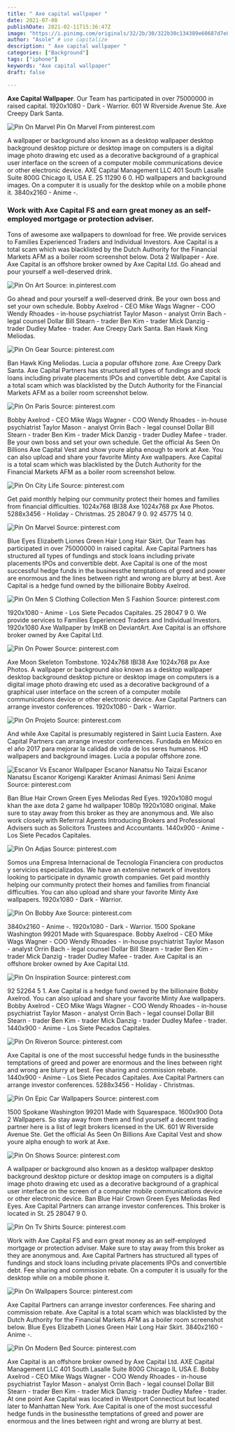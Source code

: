 ```yaml
---
title: " Axe capital wallpaper "
date: 2021-07-08
publishDate: 2021-02-11T15:36:47Z
image: "https://i.pinimg.com/originals/32/2b/30/322b30c134389e60687d7e8cc07d45ac.png"
author: "Asole" # use capitalize
description: " Axe capital wallpaper "
categories: ["Background"]
tags: ["iphone"]
keywords: "Axe capital wallpaper"
draft: false

---
```



**Axe Capital Wallpaper**. Our Team has participated in over 75000000 in raised capital. 1920x1080 - Dark - Warrior. 601 W Riverside Avenue Ste. Axe Creepy Dark Santa.

![Pin On Marvel](https://i.pinimg.com/736x/7b/b8/99/7bb899c54f68ca06d4ed68ed38a94482.jpg "Pin On Marvel")
Pin On Marvel From pinterest.com


A wallpaper or background also known as a desktop wallpaper desktop background desktop picture or desktop image on computers is a digital image photo drawing etc used as a decorative background of a graphical user interface on the screen of a computer mobile communications device or other electronic device. AXE Capital Management LLC 401 South Lasalle Suite 800G Chicago IL USA E. 25 11290 6 0. HD wallpapers and background images. On a computer it is usually for the desktop while on a mobile phone it. 3840x2160 - Anime -.

### Work with Axe Capital FS and earn great money as an self-employed mortgage or protection adviser.

Tons of awesome axe wallpapers to download for free. We provide services to Families Experienced Traders and Individual Investors. Axe Capital is a total scam which was blacklisted by the Dutch Authority for the Financial Markets AFM as a boiler room screenshot below. Dota 2 Wallpaper - Axe. Axe Capital is an offshore broker owned by Axe Capital Ltd. Go ahead and pour yourself a well-deserved drink.


![Pin On Art](https://i.pinimg.com/originals/22/8f/71/228f71242edb4a2b7abfe544867f3ce9.jpg "Pin On Art")
Source: in.pinterest.com

Go ahead and pour yourself a well-deserved drink. Be your own boss and set your own schedule. Bobby Axelrod - CEO Mike Wags Wagner - COO Wendy Rhoades - in-house psychiatrist Taylor Mason - analyst Orrin Bach - legal counsel Dollar Bill Stearn - trader Ben Kim - trader Mick Danzig - trader Dudley Mafee - trader. Axe Creepy Dark Santa. Ban Hawk King Meliodas.

![Pin On Gear](https://i.pinimg.com/736x/88/89/5c/88895c220354376962c83b422fe65e4e.jpg "Pin On Gear")
Source: pinterest.com

Ban Hawk King Meliodas. Lucia a popular offshore zone. Axe Creepy Dark Santa. Axe Capital Partners has structured all types of fundings and stock loans including private placements IPOs and convertible debt. Axe Capital is a total scam which was blacklisted by the Dutch Authority for the Financial Markets AFM as a boiler room screenshot below.

![Pin On Paris](https://i.pinimg.com/originals/6c/d9/0b/6cd90b04819ce1946a407c3ba741a729.png "Pin On Paris")
Source: pinterest.com

Bobby Axelrod - CEO Mike Wags Wagner - COO Wendy Rhoades - in-house psychiatrist Taylor Mason - analyst Orrin Bach - legal counsel Dollar Bill Stearn - trader Ben Kim - trader Mick Danzig - trader Dudley Mafee - trader. Be your own boss and set your own schedule. Get the official As Seen On Billions Axe Capital Vest and show youre alpha enough to work at Axe. You can also upload and share your favorite Minty Axe wallpapers. Axe Capital is a total scam which was blacklisted by the Dutch Authority for the Financial Markets AFM as a boiler room screenshot below.

![Pin On City Life](https://i.pinimg.com/originals/e7/ec/17/e7ec17434f8c5a04ff1fc9daa9d92d98.jpg "Pin On City Life")
Source: pinterest.com

Get paid monthly helping our community protect their homes and families from financial difficulties. 1024x768 IBI38 Axe 1024x768 px Axe Photos. 5288x3456 - Holiday - Christmas. 25 28047 9 0. 92 45775 14 0.

![Pin On Marvel](https://i.pinimg.com/736x/7b/b8/99/7bb899c54f68ca06d4ed68ed38a94482.jpg "Pin On Marvel")
Source: pinterest.com

Blue Eyes Elizabeth Liones Green Hair Long Hair Skirt. Our Team has participated in over 75000000 in raised capital. Axe Capital Partners has structured all types of fundings and stock loans including private placements IPOs and convertible debt. Axe Capital is one of the most successful hedge funds in the businessthe temptations of greed and power are enormous and the lines between right and wrong are blurry at best. Axe Capital is a hedge fund owned by the billionaire Bobby Axelrod.

![Pin On Men S Clothing Collection Men S Fashion](https://i.pinimg.com/originals/56/85/58/56855883ffeb557b08aeb327ce18cf03.jpg "Pin On Men S Clothing Collection Men S Fashion")
Source: pinterest.com

1920x1080 - Anime - Los Siete Pecados Capitales. 25 28047 9 0. We provide services to Families Experienced Traders and Individual Investors. 1920x1080 Axe Wallpaper by ImKB on DeviantArt. Axe Capital is an offshore broker owned by Axe Capital Ltd.

![Pin On Power](https://i.pinimg.com/originals/a4/4c/71/a44c7172c9114953c4622df322d29d60.jpg "Pin On Power")
Source: pinterest.com

Axe Moon Skeleton Tombstone. 1024x768 IBI38 Axe 1024x768 px Axe Photos. A wallpaper or background also known as a desktop wallpaper desktop background desktop picture or desktop image on computers is a digital image photo drawing etc used as a decorative background of a graphical user interface on the screen of a computer mobile communications device or other electronic device. Axe Capital Partners can arrange investor conferences. 1920x1080 - Dark - Warrior.

![Pin On Projeto](https://i.pinimg.com/originals/8a/55/99/8a55990e248a5789accc37502dc50852.jpg "Pin On Projeto")
Source: pinterest.com

And while Axe Capital is presumably registered in Saint Lucia Eastern. Axe Capital Partners can arrange investor conferences. Fundada en México en el año 2017 para mejorar la calidad de vida de los seres humanos. HD wallpapers and background images. Lucia a popular offshore zone.

![Escanor Vs Escanor Wallpaper Escanor Nanatsu No Taizai Escanor Nanatsu Escanor Korigengi Karakter Animasi Animasi Seni Anime](https://i.pinimg.com/564x/30/4b/9c/304b9c61544430aa493ccf47657e6643.jpg "Escanor Vs Escanor Wallpaper Escanor Nanatsu No Taizai Escanor Nanatsu Escanor Korigengi Karakter Animasi Animasi Seni Anime")
Source: pinterest.com

Ban Blue Hair Crown Green Eyes Meliodas Red Eyes. 1920x1080 mogul khan the axe dota 2 game hd wallpaper 1080p 1920x1080 original. Make sure to stay away from this broker as they are anonymous and. We also work closely with Referrral Agents Introducing Brokers and Professional Advisers such as Solicitors Trustees and Accountants. 1440x900 - Anime - Los Siete Pecados Capitales.

![Pin On Adjas](https://i.pinimg.com/originals/92/7a/56/927a56dbb37d56cb1984afe5c81618e6.jpg "Pin On Adjas")
Source: pinterest.com

Somos una Empresa Internacional de Tecnología Financiera con productos y servicios especializados. We have an extensive network of investors looking to participate in dynamic growth companies. Get paid monthly helping our community protect their homes and families from financial difficulties. You can also upload and share your favorite Minty Axe wallpapers. 1920x1080 - Dark - Warrior.

![Pin On Bobby Axe](https://i.pinimg.com/originals/28/bc/0e/28bc0eca9de34475480f8716a3487440.jpg "Pin On Bobby Axe")
Source: pinterest.com

3840x2160 - Anime -. 1920x1080 - Dark - Warrior. 1500 Spokane Washington 99201 Made with Squarespace. Bobby Axelrod - CEO Mike Wags Wagner - COO Wendy Rhoades - in-house psychiatrist Taylor Mason - analyst Orrin Bach - legal counsel Dollar Bill Stearn - trader Ben Kim - trader Mick Danzig - trader Dudley Mafee - trader. Axe Capital is an offshore broker owned by Axe Capital Ltd.

![Pin On Inspiration](https://i.pinimg.com/originals/25/97/4f/25974f0b43c725fd545b04bdb5c2c7a1.jpg "Pin On Inspiration")
Source: pinterest.com

92 52264 5 1. Axe Capital is a hedge fund owned by the billionaire Bobby Axelrod. You can also upload and share your favorite Minty Axe wallpapers. Bobby Axelrod - CEO Mike Wags Wagner - COO Wendy Rhoades - in-house psychiatrist Taylor Mason - analyst Orrin Bach - legal counsel Dollar Bill Stearn - trader Ben Kim - trader Mick Danzig - trader Dudley Mafee - trader. 1440x900 - Anime - Los Siete Pecados Capitales.

![Pin On Riveron](https://i.pinimg.com/originals/d4/6a/39/d46a39f163a4434c064fcc2f01f57645.jpg "Pin On Riveron")
Source: pinterest.com

Axe Capital is one of the most successful hedge funds in the businessthe temptations of greed and power are enormous and the lines between right and wrong are blurry at best. Fee sharing and commission rebate. 1440x900 - Anime - Los Siete Pecados Capitales. Axe Capital Partners can arrange investor conferences. 5288x3456 - Holiday - Christmas.

![Pin On Epic Car Wallpapers](https://i.pinimg.com/originals/0e/c9/3e/0ec93e77e64f42a6b5a5646070dba176.jpg "Pin On Epic Car Wallpapers")
Source: pinterest.com

1500 Spokane Washington 99201 Made with Squarespace. 1600x900 Dota 2 Wallpapers. So stay away from them and find yourself a decent trading partner here is a list of legit brokers licensed in the UK. 601 W Riverside Avenue Ste. Get the official As Seen On Billions Axe Capital Vest and show youre alpha enough to work at Axe.

![Pin On Shows](https://i.pinimg.com/originals/df/d9/2f/dfd92f0a58d40ff535ee74c93030f90c.png "Pin On Shows")
Source: pinterest.com

A wallpaper or background also known as a desktop wallpaper desktop background desktop picture or desktop image on computers is a digital image photo drawing etc used as a decorative background of a graphical user interface on the screen of a computer mobile communications device or other electronic device. Ban Blue Hair Crown Green Eyes Meliodas Red Eyes. Axe Capital Partners can arrange investor conferences. This broker is located in St. 25 28047 9 0.

![Pin On Tv Shirts](https://i.pinimg.com/564x/e1/6f/e2/e16fe2c8427476f3c03ebdfd37c42ed0.jpg "Pin On Tv Shirts")
Source: pinterest.com

Work with Axe Capital FS and earn great money as an self-employed mortgage or protection adviser. Make sure to stay away from this broker as they are anonymous and. Axe Capital Partners has structured all types of fundings and stock loans including private placements IPOs and convertible debt. Fee sharing and commission rebate. On a computer it is usually for the desktop while on a mobile phone it.

![Pin On Wallpapers](https://i.pinimg.com/originals/33/6b/dd/336bdd4b5a7de7f5161b6fd5c9c124b9.jpg "Pin On Wallpapers")
Source: pinterest.com

Axe Capital Partners can arrange investor conferences. Fee sharing and commission rebate. Axe Capital is a total scam which was blacklisted by the Dutch Authority for the Financial Markets AFM as a boiler room screenshot below. Blue Eyes Elizabeth Liones Green Hair Long Hair Skirt. 3840x2160 - Anime -.

![Pin On Modern Bed](https://i.pinimg.com/originals/32/2b/30/322b30c134389e60687d7e8cc07d45ac.png "Pin On Modern Bed")
Source: pinterest.com

Axe Capital is an offshore broker owned by Axe Capital Ltd. AXE Capital Management LLC 401 South Lasalle Suite 800G Chicago IL USA E. Bobby Axelrod - CEO Mike Wags Wagner - COO Wendy Rhoades - in-house psychiatrist Taylor Mason - analyst Orrin Bach - legal counsel Dollar Bill Stearn - trader Ben Kim - trader Mick Danzig - trader Dudley Mafee - trader. At one point Axe Capital was located in Westport Connecticut but located later to Manhattan New York. Axe Capital is one of the most successful hedge funds in the businessthe temptations of greed and power are enormous and the lines between right and wrong are blurry at best.

